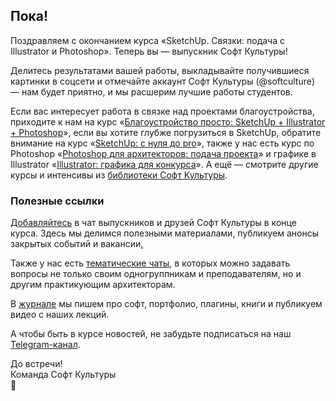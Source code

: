 ## Пока!

Поздравляем с окончанием курса «SketchUp. Связки: подача с Illustrator и Photoshop». Теперь вы — выпускник Софт Культуры!

Делитесь результатами вашей работы, выкладывайте получившиеся картинки в соцсети и отмечайте аккаунт Софт Культуры (@softculture) — нам будет приятно, и мы расшерим лучшие работы студентов.

Если вас интересует работа в связке над проектами благоустройства, приходите к нам на курс «[Благоустройство просто: SketchUp + Illustrator + Photoshop](https://softculture.cc/courses/architects/blagoustroystvo-sketchup-illustrator)», если вы хотите глубже погрузиться в SketchUp, обратите внимание на курс «[SketchUp: с нуля до pro](https://softculture.cc/courses/architects/sketchup-online)», также у нас есть курс по Photoshop «[Photoshop для архитекторов: подача проекта](https://softculture.cc/courses/architects/photoshop-online)» и графике в Illustrator «[Illustrator: графика для конкурса](https://softculture.cc/courses/architects/illustrator-marathon)». А ещё — смотрите другие курсы и интенсивы из [библиотеки Софт Культуры](https://softculture.cc/library).

### Полезные ссылки

[Добавляйтесь](https://t.me/+V-vYoA2OPRg4tPsm) в чат выпускников и друзей Софт Культуры в конце курса. Здесь мы делимся полезными материалами, публикуем анонсы закрытых событий и вакансии[.](https://t.me/+V-vYoA2OPRg4tPsm)

Также у нас есть [тематические чаты](https://t.me/softculture/3474), в которых можно задавать вопросы не только своим одногруппникам и преподавателям, но и другим практикующим архитекторам.

В [журнале](https://softculture.cc/blog/) мы пишем про софт, портфолио, плагины, книги и публикуем видео с наших лекций. 

А чтобы быть в курсе новостей, не забудьте подписаться на наш [Telegram-канал](https://t.me/softculture). 

До встречи!  
Команда Софт Культуры  
🖤